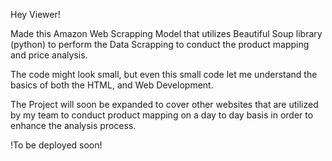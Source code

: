 Hey Viewer!

Made this Amazon Web Scrapping Model that utilizes Beautiful Soup library (python) to perform the Data Scrapping to conduct the product mapping and price analysis.

The code might look small, but even this small code let me understand the basics of both the HTML, and Web Development.

The Project will soon be expanded to cover other websites that are utilized by my team to conduct product mapping on a day to day basis in order to enhance the analysis process.

!To be deployed soon!
